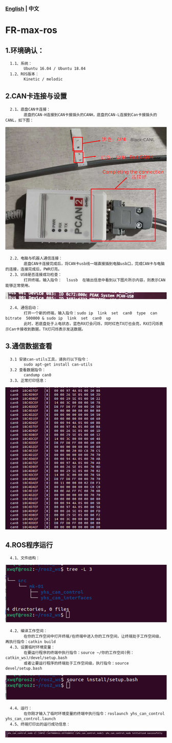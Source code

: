 ### [English](README.md) | 中文

# FR-max-ros

## 1.环境确认：
      1.1、系统：
            Ubuntu 16.04 / Ubuntu 18.04
      1.2、ROS版本：
            Kinetic / melodic

## 2.CAN卡连接与设置
      2.1、底盘CAN卡连接：
            底盘的CAN-H连接到CAN卡接插头的CANH，底盘的CAN-L连接到Can卡接插头的CANL，如下图：
            
![](https://github.com/kefangkele/FR-max-ros/blob/main/images/CAN_Connection.png?raw=true)

      2.2、电脑与机器人通信连接：
            底盘CAN卡连接完成后，将CAN卡usb线一端直接插到电脑usb口，完成CAN卡与电脑的连接，连接完成后，PWR灯亮。
      2.3、USB是否连接成功检查：
            打开终端，输入指令：  lsusb  在输出信息中看到以下图片所示内容，则表示CAN能够正常使用。

![](https://github.com/kefangkele/FR-max-ros/blob/main/images/terminal_state.png?raw=true)  

      2.4、通信启动：
            打开一个新的终端，输入指令：sudo ip  link  set  can0  type  can  bitrate  500000 & sudo ip  link  set  can0  up
            此时，若底盘处于上电状态，蓝色RX灯会闪烁，同时红色TX灯也会亮，RX灯闪烁表示Can卡接收到数据，TX灯闪烁表示发送数据。

## 3.通信数据查看
      3.1 安装can-utils工具，请执行以下指令：
            sudo apt-get install can-utils
      3.2 查看数据指令：
            candump can0
      3.3、正常打印信息：
      

![](https://github.com/kefangkele/FR-max-ros/blob/main/images/candump_print.png?raw=true)

## 4.ROS程序运行
      4.1、文件结构：
      
![](https://github.com/kefangkele/FR-max-ros/blob/main/images/doc_tree.png?raw=true)

      4.2、编译工作空间：
            在你的工作空间中打开终端/在终端中进入你的工作空间，让终端处于工作空间级，再执行指令：catkin build
      4.3、设置临时环境变量：
            在要运行程序的终端中执行指令：source ~/你的工作空间(例：catkin_ws)/devel/setup.bash
            或者让要运行程序的终端处于工作空间级，执行指令：source devel/setup.bash
            
![](https://github.com/kefangkele/FR-max-ros/blob/main/images/source.png?raw=true)

      4.4、运行：
            在你刚才输入了临时环境变量的终端中执行指令：roslaunch yhs_can_control yhs_can_control.launch
      4.5、终端打印出的运行成功信息：

![](https://github.com/kefangkele/FR-max-ros/blob/main/images/node_print.png?raw=true)  



      
      
      
